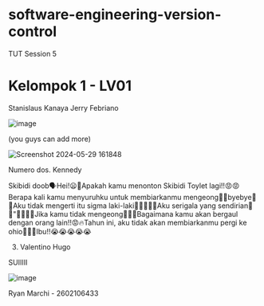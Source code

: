 # software-engineering-version-control
TUT Session 5

# Kelompok 1 - LV01

Stanislaus Kanaya Jerry Febriano

![image](https://github.com/yoshikazuuu/software-engineering-version-control/assets/82949929/c5120e0a-ceb3-4487-8588-7c377e076c07)

(you guys can add more)

![Screenshot 2024-05-29 161848](https://github.com/Ryan-Marchi/software-engineering-version-control/assets/169073982/dc0a391c-e884-42f4-b2b8-487f3d148742)

Numero dos. Kennedy

Skibidi doob🗣️Hei!😦💯Apakah kamu menonton Skibidi Toylet lagi!!😡😡Berapa kali kamu menyuruhku untuk membiarkanmu mengeong🤫🧏byebye🤯💯Aku tidak mengerti itu sigma laki-laki🤯🎉🎉😎🔥Aku serigala yang sendirian🐺💯"🤸🤸🤸🤸Jika kamu tidak mengeong🤫🧏🔥Bagaimana kamu akan bergaul dengan orang lain!!😡🔥Tahun ini, aku tidak akan membiarkanmu pergi ke ohio🤯🎉🎉Ibu!!😭😭😭😭😭

3. Valentino Hugo

SUIIIII

![image](https://github.com/Gocarss/software-engineering-version-control/assets/117557091/025f8aad-6b2f-4724-b117-a0def4e4f6cf)

Ryan Marchi - 2602106433